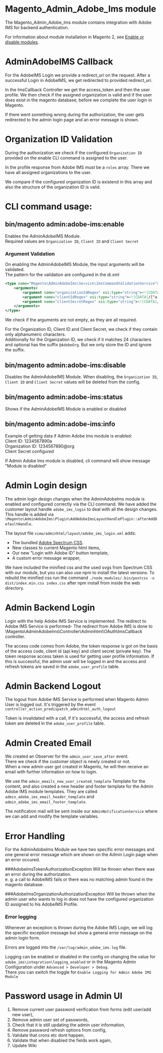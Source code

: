 # Magento_Admin_Adobe_Ims module

The Magento_Admin_Adobe_Ims module contains integration with Adobe IMS for backend authentication.

For information about module installation in Magento 2, see [Enable or disable modules](https://devdocs.magento.com/guides/v2.4/install-gde/install/cli/install-cli-subcommands-enable.html).

# AdminAdobeIMS Callback

For the AdobeIMS Login we provide a redirect_uri on the request. After a successful Login in AdobeIMS, we get redirected to provided redirect_uri.

In the ImsCallback Controller we get the access_token and then the user profile.
We then check if the assigned organization is valid and if the user does exist in the magento database, before we complete the user login in Magento.

If there went something wrong during the authorization, the user gets redirected to the admin login page and an error message is shown.

# Organization ID Validation

During the authorization we check if the configured `Organization ID` provided on the enable CLI command is assigned to the user.

In the profile response from Adobe IMS must be a `roles` array. There we have all assigned organizations to the user.

We compare if the configured organization ID is existend in this array and also the structure of the organization ID is valid.

# CLI command usage:
## bin/magento admin:adobe-ims:enable
Enables the AdminAdobeIMS Module. \
Required values are `Organization ID`, `Client ID` and `Client Secret`

### Argument Validation
On enabling the AdminAdobeIMS Module, the input arguments will be validated. \
The pattern for the validation are configured in the di.xml

```xml
<type name="Magento\AdminAdobeIms\Service\ImsCommandValidationService">
    <arguments>
        <argument name="organizationIdRegex" xsi:type="string"><![CDATA[/^([A-Z0-9]{24})(@AdobeOrg)?$/i]]></argument>
        <argument name="clientIdRegex" xsi:type="string"><![CDATA[/[^a-z_\-0-9]/i]]></argument>
        <argument name="clientSecretRegex" xsi:type="string"><![CDATA[/[^a-z_\-0-9]/i]]></argument>
    </arguments>
</type>
```

We check if the arguments are not empty, as they are all required. 

For the Organization ID, Client ID and Client Secret, we check if they contain only alphanumeric characters. \
Additionally for the Organization ID, we check if it matches 24 characters and optional has the suffix `@AdobeOrg`. But we only store the ID and ignore the suffix.

## bin/magento admin:adobe-ims:disable
Disables the AdminAdobeIMS Module.
When disabling, the `Organization ID`, `Client ID` and `Client Secret` values will be deleted from the config.

## bin/magento admin:adobe-ims:status
Shows if the AdminAdobeIMS Module is enabled or disabled

## bin/magento admin:adobe-ims:info
Example of getting data if Admin Adobe Ims module is enabled:\
Client ID: 1234567890a \
Organization ID: 1234567890@org \
Client Secret configured

If Admin Adobe Ims module is disabled, cli command will show message "Module is disabled"

# Admin Login design

The admin login design changes when the AdminAdobeIms module is enabled and configured correctly via the CLI command.
We have added the customer layout handle `adobe_ims_login` to deal with all the design changes.
This handle is added via `\Magento\AdminAdobeIms\Plugin\AddAdobeImsLayoutHandlePlugin::afterAddDefaultHandle`.

The layout file `view/adminhtml/layout/adobe_ims_login.xml` adds:
* The bundled [Adobe Spectrum CSS](https://opensource.adobe.com/spectrum-css/).
* New classes to current Magento html items,
* Our new "Login with Adobe ID" button template,
* A custom error message wrapper,

We have included the minified css and the used svgs from Spectrum CSS with our module, but you can also use npm to install the latest versions.
To rebuild the minified css run the command `./node_modules/.bin/postcss -o dist/index.min.css index.css` after npm install from inside the web directory.

# Admin Backend Login

Login with the help Adobe IMS Service is implemented. The redirect to Adobe IMS Service is performed-
The redirect from Adobe IMS is done to \Magento\AdminAdobeIms\Controller\Adminhtml\OAuth\ImsCallback controller.

The access code comes from Adobe, the token response is got on the basis of the access code,
client id (api key) and client secret (private key). 
The token response access taken is used for getting user profile information. 
If this is successful, the admin user will be logged in and the access and refresh tokens are saved in the `adobe_user_profile` table.

# Admin Backend Logout

The logout from Adobe IMS Service is performed when Magento Admin User is logged out.
It's triggered by the event `controller_action_predispatch_adminhtml_auth_logout`

Token is invalidated with a call, if it's successful, the access and refresh token are deleted in the `adobe_user_profile` table.

# Admin Created Email

We created an Observer for the `admin_user_save_after` event. \
There we check if the customer object is newly created or not. \
When a new admin user got created in Magento, he will then receive an email with further information on how to login.

We use the `admin_emails_new_user_created_template` Template for the content, and also created a new header and footer template for the Admin Adobe IMS module templates.
They are called `admin_adobe_ims_email_header_template` and `admin_adobe_ims_email_footer_template`.

The notification mail will be sent inside our `AdminNotificationService` where we can add and modify the template variables.

# Error Handling
For the AdminAdobeIms Module we have two specific error messages and one general error message which are shown on the Admin Login page when an error occured.

###AdobeImsTokenAuthorizationException
Will be thrown when there was an error during the authorization. \
e. g. a call to AdobeIMS fails or there was no matching admin found in the magento database.

###AdobeImsOrganizationAuthorizationException
Will be thrown when the admin user who wants to log in does not have the configured organization ID assigned to his AdobeIMS Profile.

### Error logging
Whenever an exception is thrown during the Adobe IMS Login, we will log the specific exception message but show a general error message on the admin login form.

Errors are logged into the `/var/log/admin_adobe_ims.log` file. 

Logging can be enabled or disabled in the config on changing the value for `adobe_ims\integration\logging_enabled` or in the Magento Admin Configuration under `Advanced > Developer > Debug`. \
There you can switch the toggle for `Enable Logging for Admin Adobe IMS Module`

# Password usage in Admin UI
1. Remove current user password verification from forms (edit user/add new user),
2. Remove admin user set of passwords,
3. Check that it is still updating the admin user information,
4. Remove password refresh options from config,
5. Validate that crons etc dont happen,
6. Validate that when disabled the fields work again,
7. Update Wiki
